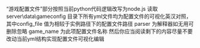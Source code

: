 “游戏配置文件”部分按照当前python代码逻辑改写为node.js 读取server\data\gameconfig 目录下所有yml文件均为配置文件的可视化英汉对照，其中config_file 值为相较于实例路径下的配置文件路径
parser 为解释器如无用可删除忽略
game_name 为此项配置文件名称
然后你应当阅读剩下的内容尽量不要改动当前yml结构实现配置文件可视化编辑